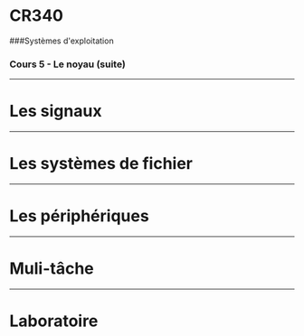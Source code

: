 # CR340

###Systèmes d'exploitation

### Cours 5 - Le noyau (suite)
---
# Les signaux
---
# Les systèmes de fichier
---
# Les périphériques
---
# Muli-tâche
---
# Laboratoire
